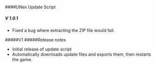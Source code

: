 ####UNex Update Script

##### V 1.0.1

* Fixed a bug where extracting the ZIP file would fail.

#####V1
#####Release notes

* Initial release of update script
* Automatically downloads update files and exports them, then restarts the game.
